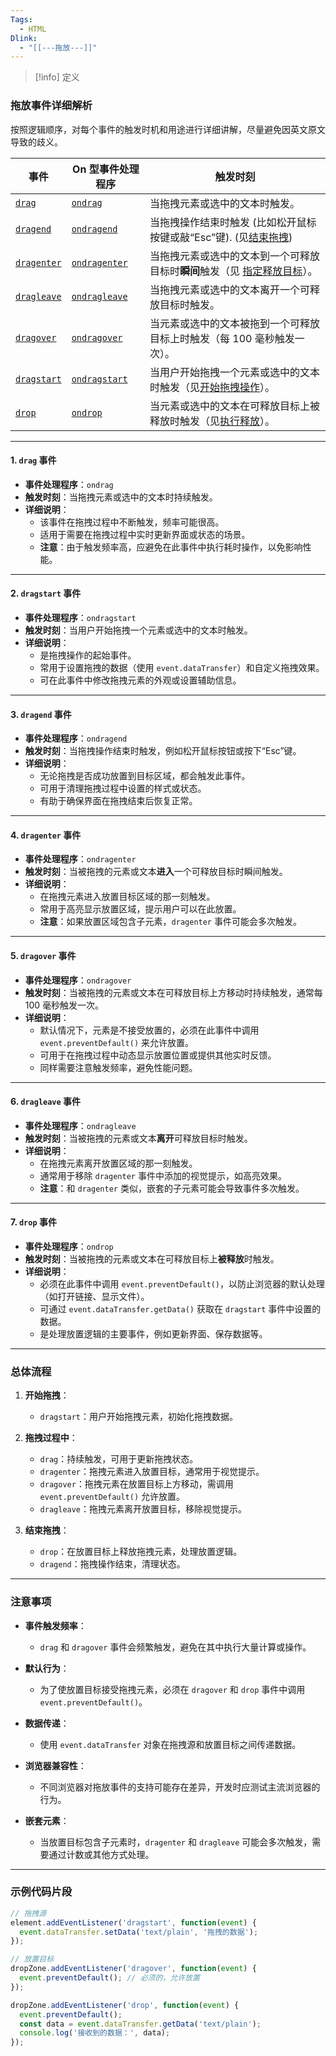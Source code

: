 ```yaml
---
Tags:
  - HTML
Dlink:
  - "[[---拖放---]]"
---
```

>[!info] 定义
### 拖放事件详细解析

按照逻辑顺序，对每个事件的触发时机和用途进行详细讲解，尽量避免因英文原文导致的歧义。

| 事件                                                                                          | On 型事件处理程序                                                                                                   | 触发时刻                                                                                                                                                          |
| ------------------------------------------------------------------------------------------- | ------------------------------------------------------------------------------------------------------------ | ------------------------------------------------------------------------------------------------------------------------------------------------------------- |
| [`drag`](https://developer.mozilla.org/zh-CN/docs/Web/API/HTMLElement/drag_event)           | [`ondrag`](https://developer.mozilla.org/zh-CN/docs/Web/API/HTMLElement/drag_event "ondrag")                 | 当拖拽元素或选中的文本时触发。                                                                                                                                               |
| [`dragend`](https://developer.mozilla.org/zh-CN/docs/Web/API/HTMLElement/dragend_event)     | [`ondragend`](https://developer.mozilla.org/en-US/docs/Web/API/HTMLElement/dragend_event "此页面目前仅提供英文版本")     | 当拖拽操作结束时触发 (比如松开鼠标按键或敲“Esc”键). (见[结束拖拽](https://developer.mozilla.org/en-US/docs/Web/API/HTML_Drag_and_Drop_API/Drag_operations#dragend "此页面目前仅提供英文版本"))      |
| [`dragenter`](https://developer.mozilla.org/zh-CN/docs/Web/API/HTMLElement/dragenter_event) | [`ondragenter`](https://developer.mozilla.org/en-US/docs/Web/API/HTMLElement/dragenter_event "此页面目前仅提供英文版本") | 当拖拽元素或选中的文本到一个可释放目标时**瞬间**触发（见 [指定释放目标](https://developer.mozilla.org/en-US/docs/Web/API/HTML_Drag_and_Drop_API/Drag_operations#droptargets "此页面目前仅提供英文版本")）。 |
| [`dragleave`](https://developer.mozilla.org/zh-CN/docs/Web/API/HTMLElement/dragleave_event) | [`ondragleave`](https://developer.mozilla.org/zh-CN/docs/Web/API/HTMLElement/dragleave_event "ondragleave")  | 当拖拽元素或选中的文本离开一个可释放目标时触发。                                                                                                                                      |
| [`dragover`](https://developer.mozilla.org/zh-CN/docs/Web/API/HTMLElement/dragover_event)   | [`ondragover`](https://developer.mozilla.org/en-US/docs/Web/API/HTMLElement/dragover_event "此页面目前仅提供英文版本")   | 当元素或选中的文本被拖到一个可释放目标上时触发（每 100 毫秒触发一次）。                                                                                                                        |
| [`dragstart`](https://developer.mozilla.org/zh-CN/docs/Web/API/HTMLElement/dragstart_event) | [`ondragstart`](https://developer.mozilla.org/en-US/docs/Web/API/HTMLElement/dragstart_event "此页面目前仅提供英文版本") | 当用户开始拖拽一个元素或选中的文本时触发（见[开始拖拽操作](https://developer.mozilla.org/en-US/docs/Web/API/HTML_Drag_and_Drop_API/Drag_operations#dragstart "此页面目前仅提供英文版本")）。            |
| [`drop`](https://developer.mozilla.org/zh-CN/docs/Web/API/HTMLElement/drop_event)           | [`ondrop`](https://developer.mozilla.org/zh-CN/docs/Web/API/HTMLElement/drop_event "ondrop")                 | 当元素或选中的文本在可释放目标上被释放时触发（见[执行释放](https://developer.mozilla.org/en-US/docs/Web/API/HTML_Drag_and_Drop_API/Drag_operations#drop "此页面目前仅提供英文版本")）。                 |

---

#### 1. `drag` 事件

- **事件处理程序**：`ondrag`
- **触发时刻**：当拖拽元素或选中的文本时持续触发。
- **详细说明**：
    - 该事件在拖拽过程中不断触发，频率可能很高。
    - 适用于需要在拖拽过程中实时更新界面或状态的场景。
    - **注意**：由于触发频率高，应避免在此事件中执行耗时操作，以免影响性能。

---

#### 2. `dragstart` 事件

- **事件处理程序**：`ondragstart`
- **触发时刻**：当用户开始拖拽一个元素或选中的文本时触发。
- **详细说明**：
    - 是拖拽操作的起始事件。
    - 常用于设置拖拽的数据（使用 `event.dataTransfer`）和自定义拖拽效果。
    - 可在此事件中修改拖拽元素的外观或设置辅助信息。

---

#### 3. `dragend` 事件

- **事件处理程序**：`ondragend`
- **触发时刻**：当拖拽操作结束时触发，例如松开鼠标按钮或按下“Esc”键。
- **详细说明**：
    - 无论拖拽是否成功放置到目标区域，都会触发此事件。
    - 可用于清理拖拽过程中设置的样式或状态。
    - 有助于确保界面在拖拽结束后恢复正常。

---

#### 4. `dragenter` 事件

- **事件处理程序**：`ondragenter`
- **触发时刻**：当被拖拽的元素或文本**进入**一个可释放目标时瞬间触发。
- **详细说明**：
    - 在拖拽元素进入放置目标区域的那一刻触发。
    - 常用于高亮显示放置区域，提示用户可以在此放置。
    - **注意**：如果放置区域包含子元素，`dragenter` 事件可能会多次触发。

---

#### 5. `dragover` 事件

- **事件处理程序**：`ondragover`
- **触发时刻**：当被拖拽的元素或文本在可释放目标上方移动时持续触发，通常每 100 毫秒触发一次。
- **详细说明**：
    - 默认情况下，元素是不接受放置的，必须在此事件中调用 `event.preventDefault()` 来允许放置。
    - 可用于在拖拽过程中动态显示放置位置或提供其他实时反馈。
    - 同样需要注意触发频率，避免性能问题。

---

#### 6. `dragleave` 事件

- **事件处理程序**：`ondragleave`
- **触发时刻**：当被拖拽的元素或文本**离开**可释放目标时触发。
- **详细说明**：
    - 在拖拽元素离开放置区域的那一刻触发。
    - 通常用于移除 `dragenter` 事件中添加的视觉提示，如高亮效果。
    - **注意**：和 `dragenter` 类似，嵌套的子元素可能会导致事件多次触发。

---

#### 7. `drop` 事件

- **事件处理程序**：`ondrop`
- **触发时刻**：当被拖拽的元素或文本在可释放目标上**被释放**时触发。
- **详细说明**：
    - 必须在此事件中调用 `event.preventDefault()`，以防止浏览器的默认处理（如打开链接、显示文件）。
    - 可通过 `event.dataTransfer.getData()` 获取在 `dragstart` 事件中设置的数据。
    - 是处理放置逻辑的主要事件，例如更新界面、保存数据等。

---

### 总体流程

1. **开始拖拽**：
    
    - `dragstart`：用户开始拖拽元素，初始化拖拽数据。
2. **拖拽过程中**：
    
    - `drag`：持续触发，可用于更新拖拽状态。
    - `dragenter`：拖拽元素进入放置目标，通常用于视觉提示。
    - `dragover`：拖拽元素在放置目标上方移动，需调用 `event.preventDefault()` 允许放置。
    - `dragleave`：拖拽元素离开放置目标，移除视觉提示。
3. **结束拖拽**：
    
    - `drop`：在放置目标上释放拖拽元素，处理放置逻辑。
    - `dragend`：拖拽操作结束，清理状态。

---

### 注意事项

- **事件触发频率**：
    
    - `drag` 和 `dragover` 事件会频繁触发，避免在其中执行大量计算或操作。
- **默认行为**：
    
    - 为了使放置目标接受拖拽元素，必须在 `dragover` 和 `drop` 事件中调用 `event.preventDefault()`。
- **数据传递**：
    
    - 使用 `event.dataTransfer` 对象在拖拽源和放置目标之间传递数据。
- **浏览器兼容性**：
    
    - 不同浏览器对拖放事件的支持可能存在差异，开发时应测试主流浏览器的行为。
- **嵌套元素**：
    
    - 当放置目标包含子元素时，`dragenter` 和 `dragleave` 可能会多次触发，需要通过计数或其他方式处理。

---

### 示例代码片段

```javascript
// 拖拽源
element.addEventListener('dragstart', function(event) {
  event.dataTransfer.setData('text/plain', '拖拽的数据');
});

// 放置目标
dropZone.addEventListener('dragover', function(event) {
  event.preventDefault(); // 必须的，允许放置
});

dropZone.addEventListener('drop', function(event) {
  event.preventDefault();
  const data = event.dataTransfer.getData('text/plain');
  console.log('接收到的数据：', data);
});
```
